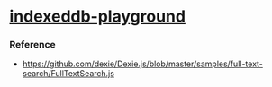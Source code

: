 [indexeddb-playground](https://dirkarnez.github.io/indexeddb-playground)
====================================================================
### Reference
- https://github.com/dexie/Dexie.js/blob/master/samples/full-text-search/FullTextSearch.js
